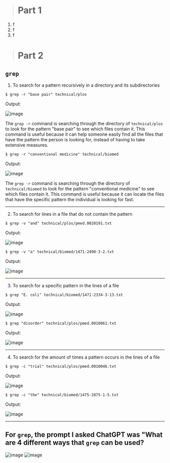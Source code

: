 > # Part 1

1. f
2. f
3. f

> # Part 2

## `grep`
1. To search for a pattern recursively in a directory and its subdirectories

```
$ grep -r "base pair" technical/plos
```
Output:

![image](https://github.com/jjmnol/cse15l-lab-reports/assets/146889917/608f1475-e79a-4a94-bc8a-1525b1fcc37c)

The `grep -r` command is searching through the directory of `technical/plos` to look for the pattern "base pair" to see which files contain it. This command is useful because it can help someone easily find all the files that have the pattern the person is looking for, instead of having to take extensive measures.

```
$ grep -r "conventional medicine" technical/biomed
```
Output:

![image](https://github.com/jjmnol/cse15l-lab-reports/assets/146889917/636ef59f-0632-4734-8d44-8fc6f447f358)

The `grep -r` command is searching through the directory of `technical/biomed` to look for the pattern "conventional medicine" to see which files contain it. This command is useful because it can locate the files that have the specific pattern the individual is looking for fast.

---

2. To search for lines in a file that do not contain the pattern

```
$ grep -v "and" technical/plos/pmed.0020191.txt
```
Output:

![image](https://github.com/jjmnol/cse15l-lab-reports/assets/146889917/19a4d98b-c8ad-44f3-b3ac-13c892569153)


```
$ grep -v "a" technical/biomed/1471-2490-3-2.txt
```
Output:

![image](https://github.com/jjmnol/cse15l-lab-reports/assets/146889917/cd2ff86f-04a6-4b9d-b35e-7bb354c1cd21)


---

3. To search for a specific pattern in the lines of a file

```
$ grep "E. coli" technical/biomed/1471-2334-3-13.txt
```
Output:

![image](https://github.com/jjmnol/cse15l-lab-reports/assets/146889917/d5d10af9-0689-4587-8181-ebd90edb8e60)

```
$ grep "disorder" technical/plos/pmed.0010061.txt
```

Output:

![image](https://github.com/jjmnol/cse15l-lab-reports/assets/146889917/6a64f7c7-ae30-4033-a87c-37411c034b64)

---

4. To search for the amount of times a pattern occurs in the lines of a file

```
$ grep -c "trial" technical/plos/pmed.0010046.txt
```
Output:

![image](https://github.com/jjmnol/cse15l-lab-reports/assets/146889917/9df555f3-2635-454d-a4e6-80643d2b1fd5)

```
$ grep -c "the" technical/biomed/1475-2875-1-5.txt
```

Output:

![image](https://github.com/jjmnol/cse15l-lab-reports/assets/146889917/ebb9b8e8-0ebb-4e90-8574-eecfe3f7e259)

---

## For `grep`, the prompt I asked ChatGPT was "What are 4 different ways that `grep` can be used?
![image](https://github.com/jjmnol/cse15l-lab-reports/assets/146889917/c0cb6435-66e5-4322-81ac-93c29bcf6f66)
![image](https://github.com/jjmnol/cse15l-lab-reports/assets/146889917/051152d3-f82d-45aa-8a79-354feda73283)

